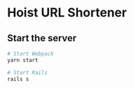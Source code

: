 # Hoist URL Shortener

## Start the server

```bash
# Start Webpack
yarn start

# Start Rails
rails s
```
